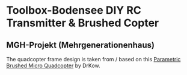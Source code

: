 # Toolbox-Bodensee DIY RC Transmitter & Brushed Copter

## MGH-Projekt (Mehrgenerationenhaus)

The quadcopter frame design is taken from / based on this [Parametric Brushed Micro Quadcopter](https://www.thingiverse.com/thing:843597) by DrKow.

